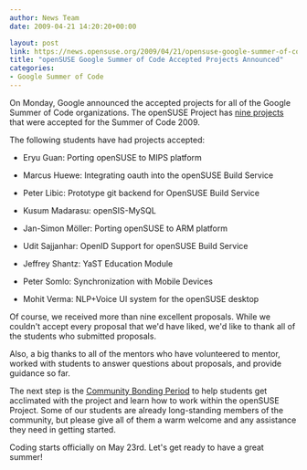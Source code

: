 ```yaml
---
author: News Team
date: 2009-04-21 14:20:20+00:00

layout: post
link: https://news.opensuse.org/2009/04/21/opensuse-google-summer-of-code-accepted-projects-announced/
title: "openSUSE Google Summer of Code Accepted Projects Announced"
categories:
- Google Summer of Code
---
```



On Monday, Google announced the accepted projects for all of the Google Summer of Code organizations. The openSUSE Project has [nine projects](http://socghop.appspot.com/org/home/google/gsoc2009/opensuse) that were accepted for the Summer of Code 2009.





The following students have had projects accepted:







  * Eryu Guan: Porting openSUSE to MIPS platform


  * Marcus Huewe: Integrating oauth into the openSUSE Build Service


  * Peter Libic: Prototype git backend for OpenSUSE Build Service


  * Kusum Madarasu: openSIS-MySQL


  * Jan-Simon Möller: Porting openSUSE to ARM platform


  * Udit Sajjanhar: OpenID Support for openSUSE Build Service


  * Jeffrey Shantz: YaST Education Module


  * Peter Somlo: Synchronization with Mobile Devices


  * Mohit Verma: NLP+Voice UI system for the openSUSE desktop


 


Of course, we received more than nine excellent proposals. While we couldn't accept every proposal that we'd have liked, we'd like to thank all of the students who submitted proposals.





Also, a big thanks to all of the mentors who have volunteered to mentor, worked with students to answer questions about proposals, and provide guidance so far.





The next step is the [Community Bonding Period](http://googlesummerofcode.blogspot.com/2007/04/so-what-is-this-community-bonding-all.html) to help students get acclimated with the project and learn how to work within the openSUSE Project. Some of our students are already long-standing members of the community, but please give all of them a warm welcome and any assistance they need in getting started.





Coding starts officially on May 23rd. Let's get ready to have a great summer!

		
